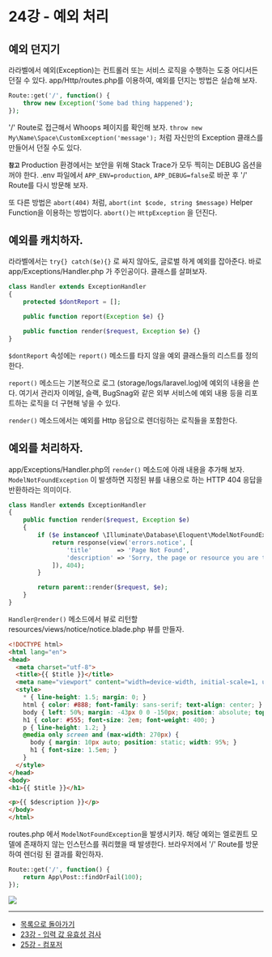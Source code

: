 # 24강 - 예외 처리

## 예외 던지기

라라벨에서 예외(Exception)는 컨트롤러 또는 서비스 로직을 수행하는 도중 어디서든 던질 수 있다. app/Http/routes.php를 이용하여, 예외를 던지는 방법은 실습해 보자.

```php
Route::get('/', function() {
    throw new Exception('Some bad thing happened');
});
```

'/' Route로 접근해서 Whoops 페이지를 확인해 보자. `throw new My\Name\Space\CustomException('message');` 처럼 자신만의 Exception 클래스를 만들어서 던질 수도 있다. 

**`참고`** Production 환경에서는 보안을 위해 Stack Trace가 모두 찍히는 DEBUG 옵션을 꺼야 한다. .env 파일에서 `APP_ENV=production`, `APP_DEBUG=false`로 바꾼 후 '/' Route를 다시 방문해 보자.

또 다른 방법은 `abort(404)` 처럼, `abort(int $code, string $message)` Helper Function을 이용하는 방법이다. `abort()`는 `HttpException` 을 던진다. 

## 예외를 캐치하자.

라라벨에서는 `try{} catch($e){}` 로 싸지 않아도, 글로벌 하게 예외를 잡아준다. 바로 app/Exceptions/Handler.php 가 주인공이다. 클래스를 살펴보자.

```php
class Handler extends ExceptionHandler
{
    protected $dontReport = [];

    public function report(Exception $e) {}

    public function render($request, Exception $e) {}
}
```

`$dontReport` 속성에는 `report()` 메소드를 타지 않을 예외 클래스들의 리스트를 정의한다.

`report()` 메소드는 기본적으로 로그 (storage/logs/laravel.log)에 예외의 내용을 쓴다. 여기서 관리자 이메일, 슬랙, BugSnag와 같은 외부 서비스에 예외 내용 등을 리포트하는 로직을 더 구현해 넣을 수 있다.

`render()` 메소드에서는 예외를 Http 응답으로 렌더링하는 로직들을 포함한다.

## 예외를 처리하자.

app/Exceptions/Handler.php의 `render()` 메소드에 아래 내용을 추가해 보자. `ModelNotFoundException` 이 발생하면 지정된 뷰를 내용으로 하는 HTTP 404 응답을 반환하라는 의미이다.
 
```php
class Handler extends ExceptionHandler
{
    public function render($request, Exception $e)
    {
        if ($e instanceof \Illuminate\Database\Eloquent\ModelNotFoundException) {
            return response(view('errors.notice', [
                'title'       => 'Page Not Found',
                'description' => 'Sorry, the page or resource you are trying to view does not exist.'
            ]), 404);
        }

        return parent::render($request, $e);
    }
}
```

`Handler@render()` 메소드에서 뷰로 리턴할 resources/views/notice/notice.blade.php 뷰를 만들자.

```html
<!DOCTYPE html>
<html lang="en">
<head>
  <meta charset="utf-8">
  <title>{{ $title }}</title>
  <meta name="viewport" content="width=device-width, initial-scale=1, user-scalable=no">
  <style>
    * { line-height: 1.5; margin: 0; }
    html { color: #888; font-family: sans-serif; text-align: center; }
    body { left: 50%; margin: -43px 0 0 -150px; position: absolute; top: 50%; width: 300px; }
    h1 { color: #555; font-size: 2em; font-weight: 400; }
    p { line-height: 1.2; }
    @media only screen and (max-width: 270px) {
      body { margin: 10px auto; position: static; width: 95%; }
      h1 { font-size: 1.5em; }
    }
  </style>
</head>
<body>
<h1>{{ $title }}</h1>

<p>{{ $description }}</p>
</body>
</html>
```

routes.php 에서 `ModelNotFoundException`을 발생시키자. 해당 예외는 엘로퀀트 모델에 존재하지 않는 인스턴스를 쿼리했을 때 발생한다. 브라우저에서 '/' Route를 방문하여 렌더링 된 결과를 확인하자.

```php
Route::get('/', function() {
    return App\Post::findOrFail(100);
});
```

![](./24-exception-handling-img-01.png)
<!--@start-->
---

- [목록으로 돌아가기](../readme.md)
- [23강 - 입력 값 유효성 검사](23-validation.md)
- [25강 - 컴포저](25-composer.md)

<!--@end-->